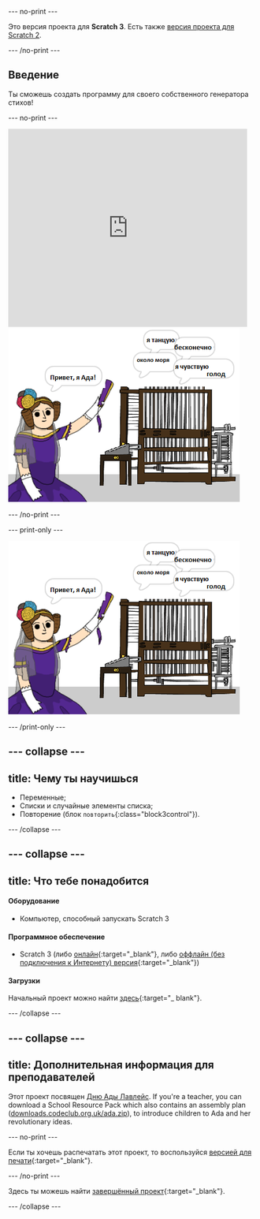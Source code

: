 \--- no-print \---

Это версия проекта для **Scratch 3**. Есть также [версия проекта для Scratch 2](https://projects.raspberrypi.org/en/projects/poetry-generator-scratch2).

\--- /no-print \---

## Введение

Ты сможешь создать программу для своего собственного генератора стихов!

\--- no-print \---

<div class="scratch-preview">
  <iframe allowtransparency="true" width="485" height="402" src="https://scratch.mit.edu/projects/embed/77844926/?autostart=false" frameborder="0" scrolling="no"></iframe>
  <img src="images/poetry-final.png">
</div>

\--- /no-print \---

\--- print-only \---

![скриншот игры](images/poetry-final.png)

\--- /print-only \---

## \--- collapse \---

## title: Чему ты научишься

+ Переменные;
+ Списки и случайные элементы списка;
+ Повторение (блок `повторить`{:class="block3control"}).

\--- /collapse \---

## \--- collapse \---

## title: Что тебе понадобится

#### Оборудование

+ Компьютер, способный запускать Scratch 3

#### Программное обеспечение

+ Scratch 3 (либо [онлайн](http://rpf.io/scratchon){:target="_blank"}, либо [оффлайн (без подключения к Интернету) версия](http://rpf.io/scratchoff){:target="_blank"})

#### Загрузки

Начальный проект можно найти [здесь](http://rpf.io/p/en/poetry-generator-go){:target="_ blank"}.

\--- /collapse \---

## \--- collapse \---

## title: Дополнительная информация для преподавателей

Этот проект посвящен [Дню Ады Лавлейс](https://findingada.com). If you're a teacher, you can download a School Resource Pack which also contains an assembly plan ([downloads.codeclub.org.uk/ada.zip](http://downloads.codeclub.org.uk/ada.zip)), to introduce children to Ada and her revolutionary ideas.

\--- no-print \---

Если ты хочешь распечатать этот проект, то воспользуйся [версией для печати](https://projects.raspberrypi.org/en/projects/poetry-generator/print){:target="_blank"}.

\--- /no-print \---

Здесь ты можешь найти [завершённый проект](http://rpf.io/p/en/poetry-generator-get){:target="_blank"}.

\--- /collapse \---